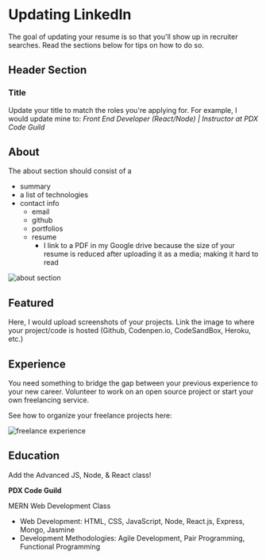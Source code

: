 # Updating LinkedIn

The goal of updating your resume is so that you'll show up in recruiter searches. Read the sections below for tips on how to do so.

## Header Section

### Title
Update your title to match the roles you're applying for. For example, I would update mine to: _Front End Developer (React/Node) | Instructor at PDX Code Guild_

## About
The about section should consist of a
- summary
- a list of technologies
- contact info
  - email
  - github
  - portfolios
  - resume
    - I link to a PDF in my Google drive because the size of your resume is reduced after uploading it as a media; making it hard to read

![about section]()

## Featured
Here, I would upload screenshots of your projects. Link the image to where your project/code is hosted (Github, Codenpen.io, CodeSandBox, Heroku, etc.)

## Experience
You need something to bridge the gap between your previous experience to your new career. Volunteer to work on an open source project or start your own freelancing service.

See how to organize your freelance projects here:

![freelance experience]()

## Education
Add the Advanced JS, Node, & React class!

**PDX Code Guild**

MERN Web Development Class
- Web Development: HTML, CSS, JavaScript, Node, React.js, Express, Mongo, Jasmine
- Development Methodologies: Agile Development, Pair Programming, Functional Programming
